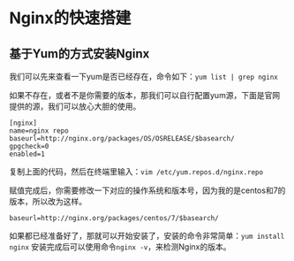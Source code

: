 # Nginx的快速搭建

## 基于Yum的方式安装Nginx

我们可以先来查看一下yum是否已经存在，命令如下：`yum list | grep nginx`

如果不存在，或者不是你需要的版本，那我们可以自行配置yum源，下面是官网提供的源，我们可以放心大胆的使用。

```()
[nginx]
name=nginx repo
baseurl=http://nginx.org/packages/OS/OSRELEASE/$basearch/
gpgcheck=0
enabled=1
```

复制上面的代码，然后在终端里输入：`vim /etc/yum.repos.d/nginx.repo`

赋值完成后，你需要修改一下对应的操作系统和版本号，因为我的是centos和7的版本，所以改为这样。

```()
baseurl=http://nginx.org/packages/centos/7/$basearch/
```

如果都已经准备好了，那就可以开始安装了，安装的命令非常简单：`yum install nginx`
安装完成后可以使用命令`nginx -v`，来检测Nginx的版本。
